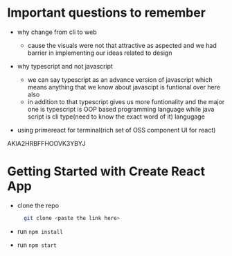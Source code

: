 # Important questions to remember 

- why change from cli to web 
  - cause the visuals were not that attractive as aspected and we had barrier in implementing our ideas related to design

- why typescript and not javascript 
  - we can say typescript as an advance version of javascript which means anything that we know about javascipt is funtional over here also 
  - in addition to that typescript gives us more funtionality and the major one is typescript is OOP based programming language while java script is cli type(need to know the exact word of it) langugage


- using primereact for terminal(rich set of OSS component UI for react)



AKIA2HRBFFHOOVK3YBYJ




# Getting Started with Create React App

- clone the repo 
  ```bash
    git clone <paste the link here>
  ```
  
- run ```npm install```
- run ```npm start```

